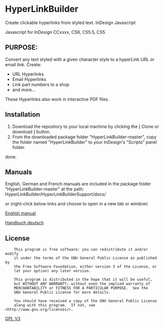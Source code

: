 # HyperLinkBuilder
Create clickable hyperlinks from styled text. InDesign Javascript

Javascript for InDesign CCxxxx, CS6, CS5.5, CS5

## PURPOSE:
Convert any text styled with a given character style to a hyperLink URL or email link.
Create:
- URL Hyperlinks
- Email Hyperlinks
- Link part numbers to a shop
- and more...

These Hyperlinks also work in interactive PDF files.

## Installation
1. Download the repository to your local machine by clicking the [ Clone or download ] button.
2. From the downloaded package folder "HyperLinkBuilder-master", copy the folder named "HyperLinkBuilder"  to your InDesign's "Scripts" panel folder.

done.

## Manuals
English, German and French manuals are included in the package folder "HyperLinkBuilder-master" at the path: 
HyperLinkBuilder/HyperLinkBuilderSupport/docs/

or
(right-click below links and choose to open in a new tab or window)

<a href="http://www.aiedv.ch/downloads/download.php?f=HyperLinkBuilder_manual&ref=github" target="_blank">English manual</a>

<a href="http://www.aiedv.ch/downloads/download.php?f=HyperLinkBuilder_manual_de&ref=github" target="_blank">Handbuch deutsch</a>


## License
        This program is free software: you can redistribute it and/or modify
        it under the terms of the GNU General Public License as published by
        the Free Software Foundation, either version 3 of the License, or
        (at your option) any later version.

        This program is distributed in the hope that it will be useful,
        but WITHOUT ANY WARRANTY; without even the implied warranty of
        MERCHANTABILITY or FITNESS FOR A PARTICULAR PURPOSE.  See the
        GNU General Public License for more details.

        You should have received a copy of the GNU General Public License
        along with this program.  If not, see <http://www.gnu.org/licenses/>.

[GPL V3](gpl-3.0.md)
